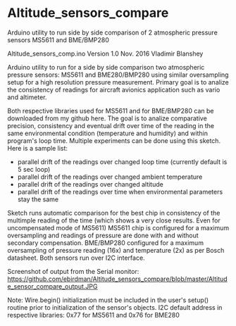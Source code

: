 # Altitude_sensors_compare
Arduino utility to run side by side comparison of 2 atmospheric pressure sensors MS5611 and BME/BMP280 

Altitude_sensors_comp.ino
Version 1.0
Nov. 2016 Vladimir Blanshey

Arduino utility to run for a  side by side comparison 
two atmospheric pressure sensors: MS5611 and BME280/BMP280 
using similar oversampling setup for a high resolution pressure measurement. 
Primary goal is to analize the consistency of readings for 
aircraft avionics application such as vario and altimeter.

Both respective libraries used for MS5611 and for BME/BMP280 can be downloaded from my github here.
The goal is to analize comparative precision, consistency and eventual drift over time 
of the reading in the same environmental condition (temperature and humidity) and within program's loop time.
Multiple experiments can be done using this sketch. Here is a sample list: 
- parallel drift of the readings over changed loop time (currently default is 5 sec loop)
- parallel drift of the readings over changed ambient temperature
- parallel drift of the readings over changed altitude
- parallel drift of the readings over time when environmental parameters stay the same

Sketch runs automatic comparison for the best chip in consistency of the multimple reading of the time (which shows a very close results. Even for uncompensated mode of MS5611) 
MS5611 chip is configured for a maximum oversampling and readings of pressure are done with and without secondary compensation.
BME/BMP280 configured for a maximum oversampling of pressure reading (16x) and temperature (2x) as per Bosch datasheet.
Both sensors run over I2C interface.

Screenshot of output from the Serial monitor:
https://github.com/ebirdman/Altitude_sensors_compare/blob/master/Altitude_sensor_compare_output.JPG

Note:
Wire.begin() initialization must be included in the user's setup() routine prior to initialization of the sensor's objects.
I2C default address in respective libraries: 0x77 for MS5611 and 0x76 for BME280
